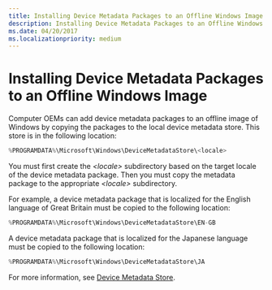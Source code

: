 ```yaml
---
title: Installing Device Metadata Packages to an Offline Windows Image
description: Installing Device Metadata Packages to an Offline Windows Image
ms.date: 04/20/2017
ms.localizationpriority: medium
---
```


# Installing Device Metadata Packages to an Offline Windows Image


Computer OEMs can add device metadata packages to an offline image of Windows by copying the packages to the local device metadata store. This store is in the following location:

```cpp
%PROGRAMDATA%\Microsoft\Windows\DeviceMetadataStore\<locale>
```

You must first create the *&lt;locale&gt;* subdirectory based on the target locale of the device metadata package. Then you must copy the metadata package to the appropriate *&lt;locale&gt;* subdirectory.

For example, a device metadata package that is localized for the English language of Great Britain must be copied to the following location:

```cpp
%PROGRAMDATA%\Microsoft\Windows\DeviceMetadataStore\EN-GB
```

A device metadata package that is localized for the Japanese language must be copied to the following location:

```cpp
%PROGRAMDATA%\Microsoft\Windows\DeviceMetadataStore\JA
```

For more information, see [Device Metadata Store](device-metadata-store.md).

 

 





